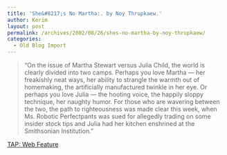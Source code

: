 ```yaml
---
title: 'She&#8217;s No Martha:. by Noy Thrupkaew.'
author: Kerim
layout: post
permalink: /archives/2002/08/26/shes-no-martha-by-noy-thrupkaew/
categories:
  - Old Blog Import
---
```


>   &#8220;On the issue of Martha Stewart versus Julia Child, the world is clearly divided into two camps. Perhaps you love Martha &#8212; her freakishly neat ways, her ability to strangle the warmth out of homemaking, the artificially manufactured twinkle in her eye. Or perhaps you love Julia &#8212; the hooting voice, the happily sloppy technique, her naughty humor. For those who are wavering between the two, the path to righteousness was made clear this week, when Ms. Robotic Perfectpants was sued for allegedly trading on some insider stock tips and Julia had her kitchen enshrined at the Smithsonian Institution.&#8221;


<a href="http://www.prospect.org/webfeatures/2002/08/thrupkaew-n-08-23.html" onclick="_gaq.push(['_trackEvent', 'outbound-article', 'http://www.prospect.org/webfeatures/2002/08/thrupkaew-n-08-23.html', 'TAP: Web Feature']);" >TAP: Web Feature</a>

